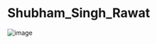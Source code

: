 # Shubham_Singh_Rawat
![image](https://user-images.githubusercontent.com/94029087/156506908-f595efb0-c53f-4148-bb1b-6fff5634face.png)
